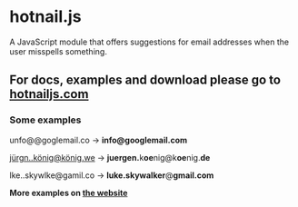 # hotnail.js

A JavaScript module that offers suggestions for email addresses when the user misspells something.

## For docs, examples and download please go to [hotnailjs.com](http://hotnailjs.com)

### Some examples
unfo@@goglemail.co -> <strong>info</strong><strong>@</strong><strong>googlemail.com</strong>

jürgn..könig@könig.we -> <strong>juergen</strong><strong>.</strong>k<strong>oe</strong>nig@k<strong>oe</strong>nig.<strong>de</strong>

lke..skywlke<span>@</span>gamil.co -> <strong>luke</strong><strong>.</strong><strong>skywalker</strong>@<strong>gmail.com</strong>

**More examples on [the website](http://hotnailjs.com#examples)**